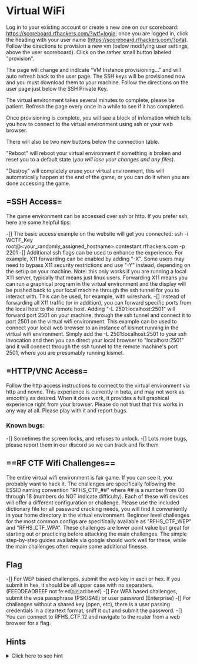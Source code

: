 # Virtual WiFi

Log in to your existing account or create a new one on our scoreboard: https://scoreboard.rfhackers.com/?wtf=login; once you are logged in, click the heading with your user name (https://scoreboard.rfhackers.com/?pita). Follow the directions to provision a new vm (below modifying user settings, above the user scoreboard). Click on the rather small button labeled "provision".


The page will change and indicate "VM Instance provisioning..." and will auto refresh back to the user page.  The SSH keys will be provisioned now and you must download them to your machine.  Follow the directions on the user page just below the SSH Private Key.


The virtual environment takes several minutes to complete, please be patient.  Refresh the page every once in a while to see if it has completed.


Once provisioning is complete, you will see a block of infomation which tells you how to connect to the virtual environment using ssh or your web browser.


There will also be two new buttons below the connection table.

"Reboot" will reboot your virtual environment if something is broken and reset you to a default state (*you will lose your changes and any files*).

"Destroy" will completely erase your virtual environment, this will automatically happen at the end of the game, or you can do it when you are done accessing the game.

## =SSH Access=


The game environment can be accessed over ssh or http. If you prefer ssh, here are some helpful tips:

-[] The basic access example on the website will get you connected: ssh -i WCTF_Key root@<your_randomly_assigned_hostname>.contestant.rfhackers.com -p 2201
-[] Additional ssh flags can be used to enhance the experience.  For example, X11 forwarding can be enabled by adding "-X".  Some users may need to bypass X11 security restrictions and use "-Y" instead, depending on the setup on your machine.  Note: this only works if you are running a local X11 server, typically that means just linux users.  Forwarding X11 means you can run a graphical program in the virtual environment and the display will be pushed back to your local machine through the ssh tunnel for you to interact with.  This can be used, for example, with wireshark.
-[] Instead of forwarding all X11 traffic (or in addition), you can forward specific ports from the local host to the remote host.  Adding "-L 2501:localhost:2501" will forward port 2501 on your machine, through the ssh tunnel and connect it to port 2501 on the virtual wifi environment.  This example can be used to connect your local web browser to an instance of kismet running in the virtual wifi environment.  Simply add the -L 2501:localhost:2501 to your ssh invocation and then you can direct your local browser to "localhost:2501" and it will connect through the ssh tunnel to the remote machine's port 2501, where you are presumably running kismet.

## =HTTP/VNC Access=


Follow the http access instructions to connect to the virtual environment via http and novnc.  This experience is currently in beta, and may not work as smoothly as desired.  When it does work, it provides a full graphical experience right from your browser.  Please do not trust that this works in any way at all.  Please play with it and report bugs.

### Known bugs:

-[] Sometimes the screen locks, and refuses to unlock.
-[] Lots more bugs, please report them in our discord so we can track and fix them

## ==RF CTF Wifi Challenges==

The entire virtual wifi environment is fair game.  If you can see it, you probably want to hack it.
The challenges are specifically following the ESSID naming convention "RFHS_CTF_##" where ## is a number from 00 through 18 (numbers do NOT indicate difficulty).  Each of these wifi devices will offer a different configuration or challenge.  Please use the included dictionary file for all password cracking needs, you will find it conveniently in your home directory in the virtual environment.
Beginner level challenges for the most common configs are specifically available as "RFHS_CTF_WEP" and "RFHS_CTF_WPA".  These challenges are lower point value but great for starting out or practicing before attacking the main challenges.  The simple step-by-step guides available via google should work well for these, while the main challenges often require some additional finesse.

## Flag


-[] For WEP based challenges, submit the wep key in ascii or hex.  If you submit in hex, it should be all upper case with no separaters. (FEEDDEADBEEF not fe:ed:de:ad:be:ef)
-[] For WPA based challenges, submit the wpa passphrase (PSK/SAE) or user password (Enterprise)
-[] For challenges without a shared key (open, etc), there is a user passing credentials in a cleartext format, sniff it out and submit the password.
-[] You can connect to RFHS_CTF_12 and navigate to the router from a web browser for a flag.

## Hints


<details>
  <summary>Click here to see hint</summary>
-[] Always be collecting.  You have multiple wifi cards, USE THEM.
-[] Ensure the tools you are using are modern.  The protocols we are using are modern, you need modern tools to see things correctly
-[] Kismet is your friend.  Aircrack-ng is a good acquaintance but not always a friend.
-[] There are devices for RFHS_CTF_00 through RFHS_CTF_18 *inclusive*, no numbers are missing.  Find it.
-[] If you get stuck, ask for help in discord.  It's always worth trying.
</details>
